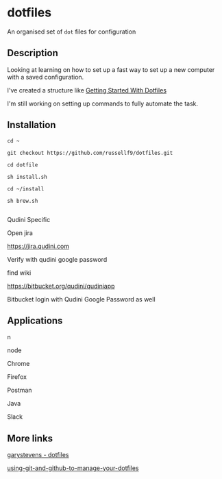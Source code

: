 # dotfiles
An organised set of `dot` files for configuration


## Description

Looking at learning on how to set up a fast way to set up a new computer with a saved configuration.

I've created a structure like [Getting Started With Dotfiles](https://medium.com/@webprolific/getting-started-with-dotfiles-43c3602fd789)

I'm still working on setting up commands to fully automate the task.

## Installation


```
cd ~

git checkout https://github.com/russellf9/dotfiles.git

cd dotfile

sh install.sh

cd ~/install

sh brew.sh


```

Qudini Specific

Open jira

https://jira.qudini.com

Verify with qudini google password

find wiki

https://bitbucket.org/qudini/qudiniapp


Bitbucket login with Qudini Google Password as well


## Applications

n

node



Chrome

Firefox

Postman

Java

Slack






## More links

[garystevens - dotfiles](https://github.com/garystevens/dotfiles)

[using-git-and-github-to-manage-your-dotfiles](http://blog.smalleycreative.com/tutorials/using-git-and-github-to-manage-your-dotfiles/)